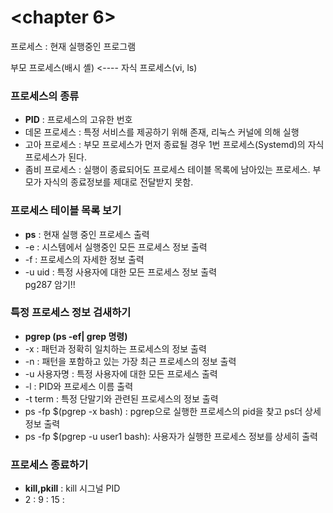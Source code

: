 <chapter 6>  
============  
  
프로세스 : 현재 실행중인  프로그램  
  
부모 프로세스(배시 셸) <---- 자식 프로세스(vi, ls)  

### 프로세스의 종류 ###  
* **PID** : 프로세스의 고유한 번호  
* 데몬 프로세스 : 특정 서비스를 제공하기 위해 존재, 리눅스 커널에 의해 실행  
* 고아 프로세스 : 부모 프로세스가 먼저 종료될 경우 1번 프로세스(Systemd)의 자식 프로세스가 된다.  
* 좀비 프로세스 : 실행이 종료되어도 프로세스 테이블 목록에 남아있는 프로세스. 부모가 자식의 종료정보를 제대로 전달받지 못함.  
  
### 프로세스 테이블 목록 보기 ###  
* **ps** : 현재 실행 중인 프로세스 출력  
* -e : 시스템에서 실행중인 모든 프로세스 정보 출력  
* -f : 프로세스의 자세한 정보 출력  
* -u uid : 특정 사용자에 대한 모든 프로세스 정보 출력  
  pg287 암기!!  
  
### 특정 프로세스 정보 검새하기 ###  
* **pgrep (ps -ef| grep 명령)**  
* -x : 패턴과 정확히 일치하는 프로세스의 정보 출력  
* -n : 패턴을 포함하고 있는 가장 최근 프로세스의 정보 출력  
* -u 사용자명 : 특정 사용자에 대한 모든 프로세스 출력  
* -l : PID와 프로세스 이름 출력  
* -t term : 특정 단말기와 관련된 프로세스의 정보 출력  
* ps -fp $(pgrep -x bash) : pgrep으로 실행한 프로세스의 pid을 찾고 ps더 상세 정보 출력  
* ps -fp $(pgrep -u user1 bash): 사용자가 실행한 프로세스 정보를 상세히 출력  

### 프로세스 종료하기 ###  
* **kill,pkill** : kill 시그널 PID  
* 2 :
  9 : 
  15 :

